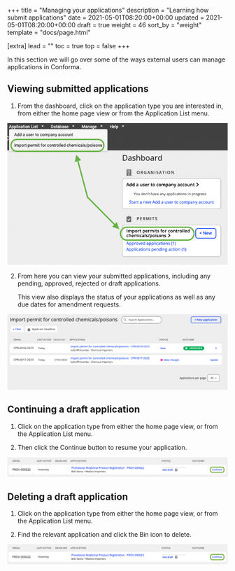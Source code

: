 +++
title = "Managing your applications"
description = "Learning how submit applications"
date = 2021-05-01T08:20:00+00:00
updated = 2021-05-01T08:20:00+00:00
draft = true
weight = 46
sort_by = "weight"
template = "docs/page.html"

[extra]
lead = ""
toc = true
top = false
+++

In this section we will go over some of the ways external users can manage applications in Conforma. 

## Viewing submitted applications

1. From the dashboard, click on the application type you are interested in, from either the home page view or from the Application List menu. 

![Navigating to your applications](/docs/about/demo/navlist.png)

2. From here you can view your submitted applications, including any pending, approved, rejected or draft applications. 

    This view also displays the status of your applications as well as any due dates for amendment requests. 

![Application list](/docs/about/demo/List.png)

## Continuing a draft application

1. Click on the application type from either the home page view, or from the Application List menu. 

2. Then click the Continue button to resume your application.

![Continue](/docs/about/demo/cont.png)

## Deleting a draft application

1. Click on the application type from either the home page view, or from the Application List menu. 

2. Find the relevant application and click the Bin icon to delete. 

![Continue](/docs/about/demo/cont.png)




